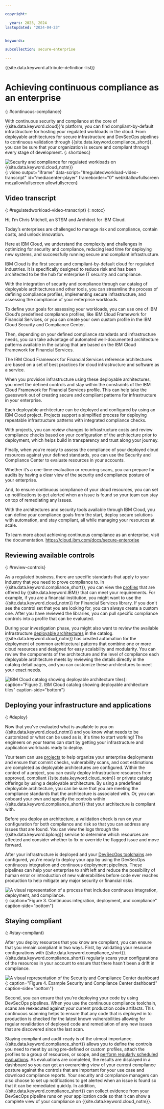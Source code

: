 ```yaml
---

copyright:

  years: 2023, 2024
lastupdated: "2024-04-23"


keywords:

subcollection: secure-enterprise

---
```


{{site.data.keyword.attribute-definition-list}}


# Achieving continuous compliance as an enterprise
{: #continuous-compliance}

With continuous security and compliance at the core of {{site.data.keyword.cloud}}'s platform, you can find compliant-by-default infrastructure for hosting your regulated workloads in the cloud. From deployable architectures for secure infrastructure and DevSecOps pipelines to continuous validation through {{site.data.keyword.compliance_short}}, you can be sure that your organization is secure and compliant through every stage of development.
{: shortdesc}

![Security and compliance for regulated workloads on {{site.data.keyword.cloud_notm}}](https://www.kaltura.com/p/1773841/sp/177384100/embedIframeJs/uiconf_id/27941801/partner_id/1773841?iframeembed=true&entry_id=1_oh70qmd5){: video output="iframe" data-script="#regulatedworkload-video-transcript" id="mediacenter-player" frameborder="0" webkitallowfullscreen mozallowfullscreen allowfullscreen}


## Video transcript
{: #regulatedworkload-video-transcript}
{: notoc}

Hi, I’m Chris Mitchell, an STSM and Architect for IBM Cloud.

Today’s enterprises are challenged to manage risk and compliance, contain costs, and unlock innovation.

Here at IBM Cloud, we understand the complexity and challenges in optimizing for security and compliance, reducing lead time for deploying new systems, and successfully running secure and compliant infrastructure.

IBM Cloud is the first secure and compliant-by-default cloud for regulated industries. It is specifically designed to reduce risk and has been architected to be the hub for enterprise IT security and compliance.

With the integration of security and compliance through our catalog of deployable architectures and other tools, you can streamline the process of defining compliance profiles, implementing secure infrastructure, and assessing the compliance of your enterprise workloads.

To define your goals for assessing your workloads, you can use one of IBM Cloud’s predefined compliance profiles, like IBM Cloud Framework for Financial Services, or you can create your own custom profile in the IBM Cloud Security and Compliance Center.

Then, depending on your defined compliance standards and infrastructure needs, you can take advantage of automated well-documented architecture patterns available in the catalog that are based on the IBM Cloud Framework for Financial Services.

The IBM Cloud Framework for Financial Services reference architectures are based on a set of best practices for cloud infrastructure and software as a service.

When you provision infrastructure using these deployable architectures, you meet the defined controls and stay within the constraints of the IBM Cloud Framework for Financial Services profile. This can help take the guesswork out of creating secure and compliant patterns for infrastructure in your enterprise.

Each deployable architecture can be deployed and configured by using an IBM Cloud project. Projects support a simplified process for deploying repeatable infrastructure patterns with integrated compliance checks.

With projects, you can review changes to infrastructure costs and review compliance checks based on your configuration of the architecture prior to deployment, which helps build in transparency and trust along your journey.

Finally, when you’re ready to assess the compliance of your deployed cloud resources against your defined standards, you can use the Security and Compliance Center to evaluate resources in your accounts.

Whether it’s a one-time evaluation or recurring scans, you can prepare for audits by having a clear view of the security and compliance posture of your enterprise.

And, to ensure continuous compliance of your cloud resources, you can set up notifications to get alerted when an issue is found so your team can stay on top of remediating any issues.

With the architectures and security tools available through IBM Cloud, you can define your compliance goals from the start, deploy secure solutions with automation, and stay compliant, all while managing your resources at scale.

To learn more about achieving continuous compliance as an enterprise, visit the documentation. https://cloud.ibm.com/docs/secure-enterprise

## Reviewing available controls
{: #review-controls}

As a regulated business, there are specific standards that apply to your industry that you need to prove compliance to. In {{site.data.keyword.compliance_short}}, you can view the [profiles](/docs/security-compliance?topic=security-compliance-predefined-profiles) that are offered by {{site.data.keyword.IBM}} that can meet your requirements. For example, if you are a financial institution, you might want to use the {{site.data.keyword.cloud_notm}} for Financial Services library. If you don't see the control set that you are looking for, you can always create a custom one. After you have reviewed the libraries, you can pull specific compliance controls into a profile that can be evaluated.

During your investigation phase, you might also want to review the available infrastructure [deployable architectures](/catalog#referencearchitecture) in the catalog. {{site.data.keyword.cloud_notm}} has created automation for the deployment of common architectural patterns that combine one or more cloud resources and designed for easy scalability and modularity. You can review the components of the architecture and the level of compliance each deployable architecture meets by reviewing the details directly in the catalog detail pages, and you can customize these architectures to meet your exact needs.

![IBM Cloud catalog showing deployable architecture tiles](images/catalog.svg){: caption="Figure 2. IBM Cloud catalog showing deployable architecture tiles" caption-side="bottom"}

## Deploying your infrastructure and applications
{: #deploy}

Now that you've evaluated what is available to you on {{site.data.keyword.cloud_notm}} and you know what needs to be customized or what can be used as is, it's time to start working! The engineers on your teams can start by getting your infrastructure and application workloads ready to deploy.

Your team can use [projects](/docs/secure-enterprise?topic=secure-enterprise-config-project) to help organize your enterprise deployments and ensure that commit checks, vulnerability scans, and cost estimations are completed as deployable architectures are configured. Within the context of a project, you can easily deploy infrastructure resources from approved, compliant {{site.data.keyword.cloud_notm}} or private catalog offerings by using a deployable architecture. By using a predefined deployable architecture, you can be sure that you are meeting the compliance standards that the architecture is associated with. Or, you can onboard your own and specify the controls within {{site.data.keyword.compliance_short}} that your architecture is compliant with.

Before you deploy an architecture, a validation check is run on your configuration for both compliance and risk so that you can address any issues that are found. You can view the logs through the {{site.data.keyword.bplong}} service to determine which resources are affected and consider whether to fix or override the flagged issue and move forward.

After your infrastructure is deployed and your [DevSecOps toolchains](/docs/devsecops-alm?topic=devsecops-alm-devsecops-alm-overview) are configured, you're ready to deploy your app by using the DevSecOps continuous integration and continuous deployment pipelines. These pipelines can help your enterprise to shift left and reduce the possibility of human error or introduction of new vulnerabilities before code ever reaches production to help mitigate any major security or financial risks.

![A visual representation of a process that includes continuous integration, deployment, and compliance.](images/cd.svg){: caption="Figure 3. Continuous integration, deployment, and compliance" caption-side="bottom"}


## Staying compliant
{: #stay-compliant}

After you deploy resources that you know are compliant, you can ensure that you remain compliant in two ways. First, by validating your resource configurations with {{site.data.keyword.compliance_short}}. {{site.data.keyword.compliance_short}} regularly scans your configurations of the resources in your account to ensure that there hasn't been a drift in compliance.

![A visual representation of the Security and Compliance Center dashboard](images/dashboard.svg){: caption="Figure 4. Example Security and Compliance Center dashboard" caption-side="bottom"}

Second, you can ensure that you're deploying your code by using DevSecOps pipelines. When you use the continuous compliance toolchain, scans are reexecuted against your current production code artifacts. This continuous scanning helps to ensure that any code that is deployed in to production is checked for the latest known vulnerabilities allowing for regular revalidation of deployed code and remediation of any new issues that are discovered since the last scan.

Staying compliant and audit-ready is of the utmost importance. {{site.data.keyword.compliance_short}} allows you to define the controls you need to meet by using pre-defined or custom profiles, attach the profiles to a group of resources, or scope, and [perform regularly scheduled evaluations](/docs/security-compliance?topic=security-compliance-scan-resources). As evaluations are completed, the results are displayed in a dashboard so you can get an overarching view of your current compliance posture against the controls that are important for your use case and download compliance reports. Your security and compliance managers can also choose to set up notifications to get alerted when an issue is found so that it can be remediated quickly. In addition, {{site.data.keyword.compliance_short}} can collect evidence from your DevSecOps pipeline runs on your application code so that it can show a complete view of your compliance on {{site.data.keyword.cloud_notm}}.
